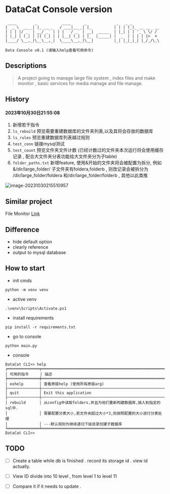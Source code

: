 # DataCat Console version

     ____        _           ____      _             _   _ _
    |  _ \  __ _| |_ __ _   / ___|__ _| |_          | | | (_)_ __ __  __
    | | | |/ _` | __/ _` | | |   / _` | __|  _____  | |_| | | '_ \ \/ /
    | |_| | (_| | || (_| | | |__| (_| | |_  |_____| |  _  | | | | |>  <
    |____/ \__,_|\__\__,_|  \____\__,_|\__|         |_| |_|_|_| |_/_/\_\
    
    Data Console v0.1 (请输入help查看可用命令)

## Descriptions

> A project going to manage large file system , index files and make monitor , basic services for media manage and file
> manage.



## History

#### 2023年10月30日21:55:08

1. 新增若干指令
2. `ls_rebuild` 预览需要重建数据库的文件夹列表,以及其将会存放的数据库
3. `ls_rules` 预览重建数据库列表越过规则
4. `test_conn` 链接mysql测试
5. `test_count` 预览文件夹文件计数 (已经计数过的文件夹本次运行将会使用缓存记录 , 配合大文件夹分表功能给大文件夹分为子table)
6. `folder_paths.txt` 新增feature, 使用&开始的文件夹将会被配置为拆分, 例如 &/dir/large_folder/  子文件夹有foldera,folderb , 则改记录会被拆分为 /dir/large_folder/foldera 和/dir/large_folder/folderb , 其他以此类推

![image-20231030215510957](F:\Root\volume-workbench\Python\DataCatConsole\Readme.assets\image-20231030215510957-1698674715346-1.png)



## Similar project

File Monitor [Link]("https://github.com/HinxCorporation/FileMonitor")

## Difference

- hide default option
- clearly reference
- output to mysql database

## How to start

- init cmds

```shell
python -m venv venv
```

- active venv

```shell
.\venv\Scripts\Activate.ps1
```

- install requirements

```shell
pip install -r requirements.txt
```

- go to console

```
python main.py
```

- console

```cmd2
DataCat CLI>> help
╒══════════════╤═══════════════════════════════════════════════════════════════════╕
│ 可用的指令     │ 描述                                                              
╞══════════════╪═══════════════════════════════════════════════════════════════════╡
│ exhelp       │ 查看原版help (使用所有原版arg)                                    	
├──────────────┼───────────────────────────────────────────────────────────────────┤
│ quit         │ Exit this application                                             
├──────────────┼───────────────────────────────────────────────────────────────────┤
│ rebuild      │ 从config中读取folders,并且为他们重新构建数据库,插入到指定的sql中. 		 
│              │ 需要配置分表大小,若文件夹超过大小*3,则按照配置的大小进行分表处理  			 
│              │ ---默认规则为继续递归下级目录创建子数据库                     			
╘══════════════╧═══════════════════════════════════════════════════════════════════╛
DataCat CLI>>
```


## TODO

 - [ ] Create a table while db is finished . record its storage id . view id actually.
 - [ ] View ID divide into 10 level , from level 1 to level 11
 - [ ] Compare it if it needs to update . 

